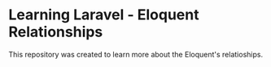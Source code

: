 # Learning Laravel - Eloquent Relationships

This repository was created to learn more about the Eloquent's relatioships.
